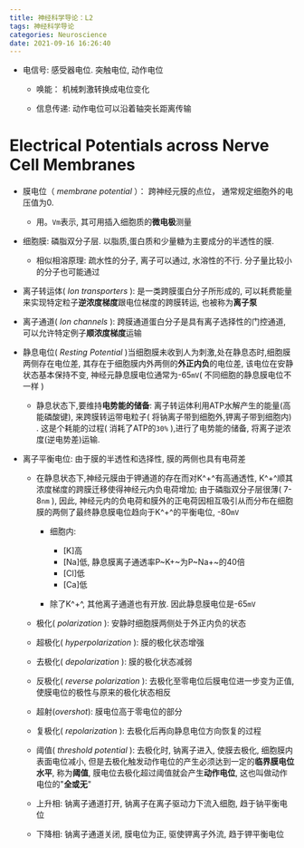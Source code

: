 ```yaml
---
title: 神经科学导论：L2
tags: 神经科学导论
categories: Neuroscience
date: 2021-09-16 16:26:40
---
```



* 电信号: 感受器电位. 突触电位, 动作电位

  * 唤能： 机械刺激转换成电位变化

  * 信息传递: 动作电位可以沿着轴突长距离传输


<!--more-->

# Electrical Potentials across Nerve Cell Membranes

* 膜电位（  *membrane potential* ）： 跨神经元膜的点位， 通常规定细胞外的电压值为0.
  * 用。`Vm`表示, 其可用插入细胞质的**微电极**测量

* 细胞膜: 磷脂双分子层. 以脂质,蛋白质和少量糖为主要成分的半透性的膜.
  * 相似相溶原理: 疏水性的分子, 离子可以通过, 水溶性的不行. 分子量比较小的分子也可能通过
* 离子转运体( *Ion transporters* ): 是一类跨膜蛋白分子所形成的, 可以耗费能量来实现特定粒子**逆浓度梯度**跟电位梯度的跨膜转运, 也被称为**离子泵**
* 离子通道( *Ion channels* ): 跨膜通道蛋白分子是具有离子选择性的门控通道, 可以允许特定例子**顺浓度梯度**运输
* 静息电位( *Resting Potential* )当细胞膜未收到人为刺激,处在静息态时,细胞膜两侧存在电位差, 其存在于细胞膜内外两侧的**外正内负**的电位差, 该电位在安静状态基本保持不变, 神经元静息膜电位通常为-65`mV`(  不同细胞的静息膜电位不一样 )
  * 静息状态下,要维持**电势能的储备**: 离子转运体利用ATP水解产生的能量(高能磷酸键), 来跨膜转运带电粒子( 将钠离子带到细胞外,钾离子带到细胞内) . 这是个耗能的过程( 消耗了ATP的`30%` ),进行了电势能的储备, 将离子逆浓度(逆电势差)运输. 
* 离子平衡电位: 由于膜的半透性和选择性, 膜的两侧也具有电荷差
  * 在静息状态下,神经元膜由于钾通道的存在而对K^+^有高通透性, K^+^顺其浓度梯度的跨膜迁移使得神经元内负电荷增加; 由于磷脂双分子层很薄( 7-8`nm` ), 因此, 神经元内的负电荷和膜外的正电荷因相互吸引从而分布在细胞膜的两侧了最终静息膜电位趋向于K^+^的平衡电位, -80`mV`

    * 细胞内:
      * [K]高
      * [Na]低, 静息膜离子通透率P~K+~为P~Na+~的40倍
      * [Cl]低
      * [Ca]低

    * 除了K^+^, 其他离子通道也有开放. 因此静息膜电位是-65`mV`

  * 极化( *polarization* ):  安静时细胞膜两侧处于外正内负的状态

  * 超极化( *hyperpolarization* ):    膜的极化状态增强

  * 去极化( *depolarization* ):    膜的极化状态减弱

  * 反极化( *reverse polarization* ): 去极化至零电位后膜电位进一步变为正值, 使膜电位的极性与原来的极化状态相反 

  * 超射(*overshot*): 膜电位高于零电位的部分

  * 复极化( *repolarization* ): 去极化后再向静息电位方向恢复的过程

  * 阈值( *threshold potential* ): 去极化时, 钠离子进入, 使膜去极化, 细胞膜内表面电位减小, 但是去极化触发动作电位的产生必须达到一定的**临界膜电位水平**, 称为**阈值**, 膜电位去极化超过阈值就会产生**动作电位**, 这也叫做动作电位的"**全或无**"

  * 上升相: 钠离子通道打开, 钠离子在离子驱动力下流入细胞, 趋于钠平衡电位

  * 下降相: 钠离子通道关闭, 膜电位为正, 驱使钾离子外流, 趋于钾平衡电位

